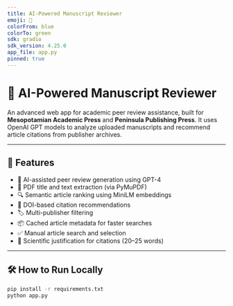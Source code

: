 ```yaml
---
title: AI-Powered Manuscript Reviewer
emoji: 📄
colorFrom: blue
colorTo: green
sdk: gradio
sdk_version: 4.25.0
app_file: app.py
pinned: true
---
```


# 📄 AI-Powered Manuscript Reviewer

An advanced web app for academic peer review assistance, built for **Mesopotamian Academic Press** and **Peninsula Publishing Press**. It uses OpenAI GPT models to analyze uploaded manuscripts and recommend article citations from publisher archives.

---

## 🚀 Features

- 🧠 AI-assisted peer review generation using GPT-4
- 📄 PDF title and text extraction (via PyMuPDF)
- 🔍 Semantic article ranking using MiniLM embeddings
- 🔗 DOI-based citation recommendations
- 🏷️ Multi-publisher filtering
- 📦 Cached article metadata for faster searches
- ✅ Manual article search and selection
- 📑 Scientific justification for citations (20–25 words)

---

## 🛠️ How to Run Locally

```bash
pip install -r requirements.txt
python app.py
